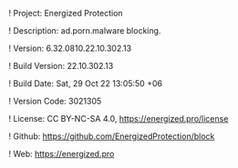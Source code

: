 ! Project: Energized Protection

! Description: ad.porn.malware blocking.

! Version: 6.32.0810.22.10.302.13

! Build Version: 22.10.302.13

! Build Date: Sat, 29 Oct 22 13:05:50 +06

! Version Code: 3021305

! License: CC BY-NC-SA 4.0, https://energized.pro/license

! Github: https://github.com/EnergizedProtection/block

! Web: https://energized.pro
